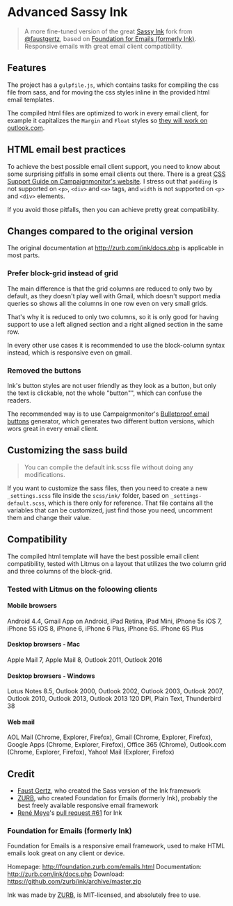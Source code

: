 # Advanced Sassy Ink

> A more fine-tuned version of the great [Sassy Ink](https://github.com/faustgertz/sassy-ink) fork from [@faustgertz](https://github.com/faustgertz), based on [Foundation for Emails (formerly Ink)](http://foundation.zurb.com/emails.html).<br>
> Responsive emails with great email client compatibility.

## Features

The project has a `gulpfile.js`, which contains tasks for compiling the css file from sass, and for moving the css styles inline in the provided html email templates.

The compiled html files are optimized to work in every email client, for example it capitalizes the `Margin` and `Float` styles so [they will work on outlook.com](https://www.emailonacid.com/blog/article/email-development/outlook.com-does-support-margins).

## HTML email best practices

To achieve the best possible email client support, you need to know about some surprising pitfalls in some email clients out there. There is a great [CSS Support Guide on Campaignmonitor's website](https://www.campaignmonitor.com/css/).
I stress out that `padding` is not supported on `<p>`, `<div>` and `<a>` tags, and `width` is not supported on `<p>` and `<div>` elements.

If you avoid those pitfalls, then you can achieve pretty great compatibility.

## Changes compared to the original version

The original documentation at http://zurb.com/ink/docs.php is applicable in most parts.

### Prefer block-grid instead of grid

The main difference is that the grid columns are reduced to only two by default, as they doesn't play well with Gmail, which doesn't support media queries so shows all the columns in one row even on very small grids.

That's why it is reduced to only two columns, so it is only good for having support to use a left aligned section and a right aligned section in the same row.

In every other use cases it is recommended to use the block-column syntax instead, which is responsive even on gmail.

### Removed the buttons

Ink's button styles are not user friendly as they look as a button, but only the text is clickable, not the whole "button"", which can confuse the readers.

The recommended way is to use Campaignmonitor's [Bulletproof email buttons](http://buttons.cm/) generator, which generates two different button versions, which wors great in every email client.

## Customizing the sass build

> You can compile the default ink.scss file without doing any modifications.

If you want to customize the sass files, then you need to create a new `_settings.scss` file inside the `scss/ink/` folder, based on `_settings-default.scss`, which is there only for reference. That file contains all the variables that can be customized, just find those you need, uncomment them and change their value.

## Compatibility

The compiled html template will have the best possible email client compatibility, tested with Litmus on a layout that utilizes the two column grid and three columns of the block-grid.

### Tested with Litmus on the foloowing clients

#### Mobile browsers

Android 4.4, Gmail App on Android, iPad Retina, iPad Mini, iPhone 5s iOS 7, iPhone 5S iOS 8, iPhone 6, iPhone 6 Plus, iPhone 6S. iPhone 6S Plus

#### Desktop browsers - Mac

Apple Mail 7, Apple Mail 8, Outlook 2011, Outlook 2016

#### Desktop browsers - Windows

Lotus Notes 8.5, Outlook 2000, Outlook 2002, Outlook 2003, Outlook 2007, Outlook 2010, Outlook 2013, Outlook 2013 120 DPI, Plain Text, Thunderbird 38

#### Web mail

AOL Mail (Chrome, Explorer, Firefox), Gmail (Chrome, Explorer, Firefox), Google Apps (Chrome, Explorer, Firefox), Office 365 (Chrome), Outlook.com (Chrome, Explorer, Firefox), Yahoo! Mail (Explorer, Firefox)

## Credit

* [Faust Gertz](https://github.com/faustgertz), who created the Sass version of the Ink framework
* [ZURB](http://www.zurb.com), who created Foundation for Emails (formerly Ink), probably the best freely available responsive email framework
* [René Meye](https://github.com/renemeye)'s [pull request #61](https://github.com/zurb/ink/pull/61) for Ink

### Foundation for Emails (formerly Ink)

Foundation for Emails is a responsive email framework, used to make HTML emails look great on any client or device.

Homepage:      http://foundation.zurb.com/emails.html
Documentation: http://zurb.com/ink/docs.php
Download:      https://github.com/zurb/ink/archive/master.zip

Ink was made by [ZURB](http://www.zurb.com), is MIT-licensed, and absolutely free to use.
